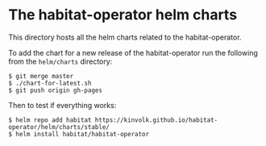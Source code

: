 # The habitat-operator helm charts

This directory hosts all the helm charts related to the habitat-operator.

To add the chart for a new release of the habitat-operator run the following from the `helm/charts` directory:

```console
$ git merge master
$ ./chart-for-latest.sh
$ git push origin gh-pages
```

Then to test if everything works:

```console
$ helm repo add habitat https://kinvolk.github.io/habitat-operator/helm/charts/stable/
$ helm install habitat/habitat-operator
```
